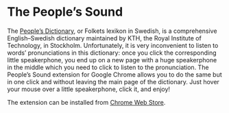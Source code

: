 The People’s Sound
==================

The [People’s Dictionary](http://folkets-lexikon.csc.kth.se/folkets/folkets.en.html), or Folkets lexikon in Swedish, is a comprehensive English–Swedish dictionary maintained by KTH, the Royal Institute of Technology, in Stockholm. Unfortunately, it is very inconvenient to listen to words’ pronunciations in this dictionary: once you click the corresponding little speakerphone, you end up on a new page with a huge speakerphone in the middle which you need to click to listen to the pronunciation. The People’s Sound extension for Google Chrome allows you to do the same but in one click and without leaving the main page of the dictionary. Just hover your mouse over a little speakerphone, click it, and enjoy!

The extension can be installed from [Chrome Web Store](https://chrome.google.com/webstore/detail/the-peoples-sound/jcohdiafegenfeehhcffkgeihpkcilmm).
